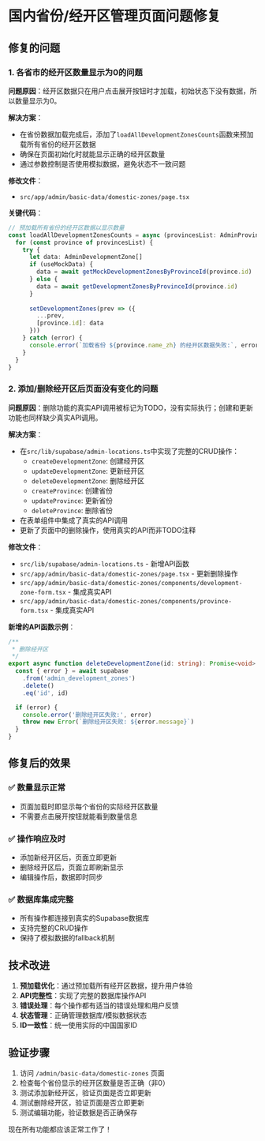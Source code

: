 # 国内省份/经开区管理页面问题修复

## 修复的问题

### 1. 各省市的经开区数量显示为0的问题
**问题原因**：经开区数据只在用户点击展开按钮时才加载，初始状态下没有数据，所以数量显示为0。

**解决方案**：
- 在省份数据加载完成后，添加了`loadAllDevelopmentZonesCounts`函数来预加载所有省份的经开区数据
- 确保在页面初始化时就能显示正确的经开区数量
- 通过参数控制是否使用模拟数据，避免状态不一致问题

**修改文件**：
- `src/app/admin/basic-data/domestic-zones/page.tsx`

**关键代码**：
```typescript
// 预加载所有省份的经开区数据以显示数量
const loadAllDevelopmentZonesCounts = async (provincesList: AdminProvince[], useMockData: boolean) => {
  for (const province of provincesList) {
    try {
      let data: AdminDevelopmentZone[]
      if (useMockData) {
        data = await getMockDevelopmentZonesByProvinceId(province.id)
      } else {
        data = await getDevelopmentZonesByProvinceId(province.id)
      }
      
      setDevelopmentZones(prev => ({
        ...prev,
        [province.id]: data
      }))
    } catch (error) {
      console.error(`加载省份 ${province.name_zh} 的经开区数据失败:`, error)
    }
  }
}
```

### 2. 添加/删除经开区后页面没有变化的问题
**问题原因**：删除功能的真实API调用被标记为TODO，没有实际执行；创建和更新功能也同样缺少真实API调用。

**解决方案**：
- 在`src/lib/supabase/admin-locations.ts`中实现了完整的CRUD操作：
  - `createDevelopmentZone`: 创建经开区
  - `updateDevelopmentZone`: 更新经开区
  - `deleteDevelopmentZone`: 删除经开区
  - `createProvince`: 创建省份
  - `updateProvince`: 更新省份
  - `deleteProvince`: 删除省份
- 在表单组件中集成了真实的API调用
- 更新了页面中的删除操作，使用真实的API而非TODO注释

**修改文件**：
- `src/lib/supabase/admin-locations.ts` - 新增API函数
- `src/app/admin/basic-data/domestic-zones/page.tsx` - 更新删除操作
- `src/app/admin/basic-data/domestic-zones/components/development-zone-form.tsx` - 集成真实API
- `src/app/admin/basic-data/domestic-zones/components/province-form.tsx` - 集成真实API

**新增的API函数示例**：
```typescript
/**
 * 删除经开区
 */
export async function deleteDevelopmentZone(id: string): Promise<void> {
  const { error } = await supabase
    .from('admin_development_zones')
    .delete()
    .eq('id', id)

  if (error) {
    console.error('删除经开区失败:', error)
    throw new Error(`删除经开区失败: ${error.message}`)
  }
}
```

## 修复后的效果

### ✅ 数量显示正常
- 页面加载时即显示每个省份的实际经开区数量
- 不需要点击展开按钮就能看到数量信息

### ✅ 操作响应及时
- 添加新经开区后，页面立即更新
- 删除经开区后，页面立即刷新显示
- 编辑操作后，数据即时同步

### ✅ 数据库集成完整
- 所有操作都连接到真实的Supabase数据库
- 支持完整的CRUD操作
- 保持了模拟数据的fallback机制

## 技术改进

1. **预加载优化**：通过预加载所有经开区数据，提升用户体验
2. **API完整性**：实现了完整的数据库操作API
3. **错误处理**：每个操作都有适当的错误处理和用户反馈
4. **状态管理**：正确管理数据库/模拟数据状态
5. **ID一致性**：统一使用实际的中国国家ID

## 验证步骤

1. 访问 `/admin/basic-data/domestic-zones` 页面
2. 检查每个省份显示的经开区数量是否正确（非0）
3. 测试添加新经开区，验证页面是否立即更新
4. 测试删除经开区，验证页面是否立即更新  
5. 测试编辑功能，验证数据是否正确保存

现在所有功能都应该正常工作了！